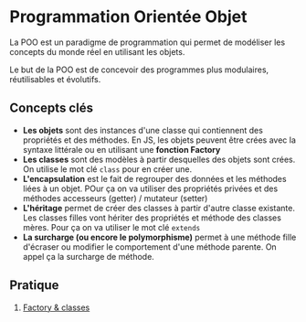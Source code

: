# Programmation Orientée Objet

La POO est un paradigme de programmation qui permet de modéliser les concepts du monde réel en utilisant les objets.

Le but de la POO est de concevoir des programmes plus modulaires, réutilisables et évolutifs.

## Concepts clés

- **Les objets** sont des instances d'une classe qui contiennent des propriétés et des méthodes. En JS, les objets peuvent être crées avec la syntaxe littérale ou en utilisant une **fonction Factory**
- **Les classes** sont des modèles à partir desquelles des objets sont crées. On utilise le mot clé `class` pour en créer une.
- **L'encapsulation** est le fait de regrouper des données et les méthodes liées à un objet. POur ça on va utiliser des propriétés privées et des méthodes accesseurs (getter) / mutateur (setter)
- **L'héritage** permet de créer des classes à partir d'autre classe existante. Les classes filles vont hériter des propriétés et méthode des classes mères. Pour ça on va utiliser le mot clé `extends`
- **La surcharge (ou encore le polymorphisme)** permet à une méthode fille d'écraser ou modifier le comportement d'une méthode parente. On appel ça la surcharge de méthode.

## Pratique

1. [Factory & classes](./factory_and_class.js)